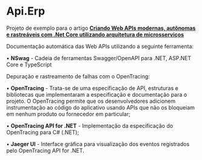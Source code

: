 # Api.Erp

Projeto de exemplo para o artigo **[Criando Web APIs modernas, autônomas e rastreáveis com .Net Core utilizando arquitetura de microsserviços](https://www.profissionaisti.com.br/?p=45377)**

Documentação automática das Web APIs utilizando a seguinte ferramenta:

•	**NSwag** - Cadeia de ferramentas Swagger/OpenAPI para .NET, ASP.NET Core e TypeScript

Depuração e rastreamento de falhas com o OpenTracing:

•	**OpenTracing**  - Trata-se de uma especificação de API, estruturas e bibliotecas que implementaram a especificação e documentação para o projeto. O OpenTracing permite que os desenvolvedores adicionem instrumentação ao código do aplicativo usando APIs que não os bloqueiam em nenhum produto ou fornecedor em particular;

•	**OpenTracing API for .NET** - Implementação da especificação do OpenTracing para C# (.NET);

•	**Jaeger UI** - Interface gráfica para visualização dos eventos registrados pelo OpenTracing API for .NET.
